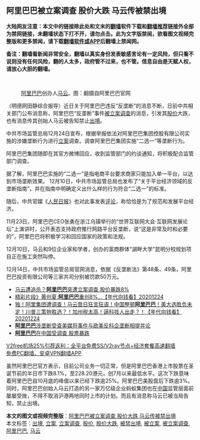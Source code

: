  <h2>阿里巴巴被立案调查 股价大跌 马云传被禁出境</h2> <p class="notice"><b>大陆网友注意：本文中的链接除此处和文末的<a href="https://github.com/bannedbook/fanqiang" >翻墙</a>软件下载和<a href="https://github.com/killgcd/justmysocks/blob/master/README.md">翻墙推荐</a>链接外全部为禁网链接，未翻墙状态下打不开，请勿点击。此为文字版禁闻，欲看图文视频完整版和更多禁闻，请下载<a href="https://github.com/bannedbook/fanqiang">翻墙软件或APP</a>后翻墙上禁闻网。</p><p>备注：翻墙看新闻非常安全，翻墙以真实身份发表敏感言论有一定风险，但只看不说则没有任何风险，翻的人太多，政府管不过来，也不管。信息自由是天赋人权，请放心大胆的翻墙。</b></p>  <div class="entry"> <br /> <figure><figcaption class="wp-caption-text"><a href="https://www.bannedbook.org/bnews/tag/%e9%98%bf%e9%87%8c%e5%b7%b4%e5%b7%b4/" class="st_tag internal_tag" rel="tag" title="标签 阿里巴巴 下的日志">阿里巴巴</a>创办人<a href="https://www.bannedbook.org/bnews/tag/%e9%a9%ac%e4%ba%91/" class="st_tag internal_tag" rel="tag" title="标签 马云 下的日志">马云</a>。图：翻摄自阿里巴巴官网</figcaption></figure> <p>（明德网田静综合报导）近日关于阿里巴巴违反“反垄断”的消息不断，日前中共相关部门公布消息称，阿里巴巴“反垄断”事件<a href="https://www.bannedbook.org/bnews/tag/%E8%A2%AB%E7%AB%8B%E6%A1%88%E8%B0%83%E6%9F%A5/" class="st_tag internal_tag" rel="tag" title="标签 被立案调查 下的日志">被立案调查</a>的消息，引发其<a href="https://www.bannedbook.org/bnews/tag/%E8%82%A1%E4%BB%B7/" class="st_tag internal_tag" rel="tag" title="标签 股价 下的日志">股价</a>大跌，也有消息传其创始人马云被告知禁止<a href="https://www.bannedbook.org/bnews/tag/%E5%87%BA%E5%A2%83/" class="st_tag internal_tag" rel="tag" title="标签 出境 下的日志">出境</a>。</p> <p>中共市场监管总局12月24日宣布，根据举报依法对阿里巴巴集团控股有限公司实施的涉嫌垄断行为进行<a href="https://www.bannedbook.org/bnews/tag/%E7%AB%8B%E6%A1%88/" class="st_tag internal_tag" rel="tag" title="标签 立案 下的日志">立案</a>调查。调查阿里巴巴集团实施“二选一”等垄断行为。</p> <p>阿里巴巴集团随即在其官方微博回应，收到监管部门的约谈通知，将积极配合监管部门调查。</p>  <p>据了解，阿里巴巴实施的“二选一”是指电商平台要求商家只能加入单一平台，以达到市场垄断效果。 12月10日，中共市场监管总局也发布了“关于平台经济领域的反垄断指南”，并在指南中明确定义出什么样的行为符合“二选一”的标准。</p> <p>随后，中共官媒《<span class='wp_keywordlink'><a href="https://www.bannedbook.org/forum2/topic109.html" title="透视人民日报" target="_blank">人民日报</a></span>》也对此事发表<span class='wp_keywordlink_affiliate'><a href="https://www.bannedbook.org/bnews/comments/" title="新闻评论" target="_blank">评论</a></span>，称恰恰是为了规范和发展平台经济。</p> <p>11月23日，阿里巴巴CEO张勇在浙江乌镇举行的“世界互联网大会‧互联网发展论坛”上演讲时，公开表态支持政府推行网路平台反垄断，说“这是非常及时和必要的”，阿里巴巴将积极学习和回应国家的政策和法规。</p>  <p>12月10日，马云和9位企业家和学者，创办的富商群体“湖畔大学”昆明分校规划项目正在施工突然叫停。</p> <p>12月14日，中共市场监管总局官网消息，依据《反垄断法》第48条、49条，阿里巴巴投资有限公司等三家共司分别被罚款50万元。</p> <ul class='op-related-articles' title='相关阅读'> <li><a href='https://www.bannedbook.org/bnews/taiwannews/20201224/1454352.html' target='_blank'>马云遭追杀？<b>阿里巴巴</b>突遭立案调查 股价暴跌8%</a></li> <li><a href='https://www.bannedbook.org/bnews/taiwannews/20201224/1454341.html' target='_blank'>精彩片段》黄创夏:<b>阿里巴巴</b>重创8%...【年代向钱看】20201224</a></li> <li><a href='https://www.bannedbook.org/bnews/taiwannews/20201224/1454310.html' target='_blank'>独！阿里集团遭调查！马云昔日狂言狂语！中国整顿<b>阿里巴巴</b>！美大选胜负未定！川普三策拚胜选？！加州税太高！逼科技人出走？！【年代向钱看】20201224</a></li> <li><a href='https://www.bannedbook.org/bnews/baitai/20201224/1454230.html' target='_blank'><b>阿里巴巴</b>涉垄断受查美媒将事件与欧美反科企垄断相提并论</a></li> <li><a href='https://www.bannedbook.org/bnews/headline/20201224/1454151.html' target='_blank'><b>阿里巴巴</b>在中国受调查 股票暴跌</a></li> </ul> <p class="texttj"> <a href="https://github.com/bannedbook/fanqiang/wiki/V2ray%E6%9C%BA%E5%9C%BA" target="_blank">V2free机场25%引荐返利：全平台免费SS/V2ray节点+经济套餐高速翻墙</a><br/> <a href="https://github.com/bannedbook/fanqiang/wiki/%E7%A6%81%E9%97%BB%E7%BD%91%E5%AE%89%E5%8D%93%E7%BF%BB%E5%A2%99%E6%96%B0%E9%97%BBAPP" target="_blank">免费PC翻墙、安卓VPN翻墙APP</a></p><p>虽然阿里巴巴官方表示，目前公司业务一切正常，但是阿里巴巴香港上市股票在圣诞节前的半日市下跌8.1%，至228.20港元，创7月以来最低水平。这次下跌意味着阿里巴巴自10月底的峰值以来已经下跌逾25%。阿里巴巴美股盘后下跌逾3%。同时，阿里巴巴创始人马云打造的另一家万亿级企业蚂蚁集团也在<span class='wp_keywordlink_affiliate'><a href="https://www.bannedbook.org/" title="中国" target="_blank">中国</a></span>监管层面前屡屡受挫，不得不取消沪港两地同时上市的计划。而且有消息称马云已被当局告知，禁止出境。</p> <a name='sharetosocial'></a>       <div><b>本文的图文或视频完整版</b>：<a href='https://www.bannedbook.org/bnews/comments/20201225/1454433.html'>阿里巴巴被立案调查 股价大跌 马云传被禁出境</a></div>  </div><!--END ENTRY--> <div class="postfooter"> <div>本文标签：<a href="https://www.bannedbook.org/bnews/tag/%E5%87%BA%E5%A2%83/" rel="tag">出境</a>, <a href="https://www.bannedbook.org/bnews/tag/%E7%AB%8B%E6%A1%88/" rel="tag">立案</a>, <a href="https://www.bannedbook.org/bnews/tag/%E7%AB%8B%E6%A1%88%E8%B0%83%E6%9F%A5/" rel="tag">立案调查</a>, <a href="https://www.bannedbook.org/bnews/tag/%E8%82%A1%E4%BB%B7/" rel="tag">股价</a>, <a href="https://www.bannedbook.org/bnews/tag/%E8%82%A1%E4%BB%B7%E5%A4%A7%E8%B7%8C/" rel="tag">股价大跌</a>, <a href="https://www.bannedbook.org/bnews/tag/%E8%A2%AB%E7%A6%81%E5%87%BA%E5%A2%83/" rel="tag">被禁出境</a>, <a href="https://www.bannedbook.org/bnews/tag/%E8%A2%AB%E7%AB%8B%E6%A1%88/" rel="tag">被立案</a>, <a href="https://www.bannedbook.org/bnews/tag/%E8%A2%AB%E7%AB%8B%E6%A1%88%E8%B0%83%E6%9F%A5/" rel="tag">被立案调查</a>, <a href="https://www.bannedbook.org/bnews/tag/%e9%98%bf%e9%87%8c%e5%b7%b4%e5%b7%b4/" rel="tag">阿里巴巴</a>, <a href="https://www.bannedbook.org/bnews/tag/%e9%a9%ac%e4%ba%91/" rel="tag">马云</a></div>  </div><!--END POSTFOOTER--> 